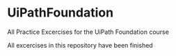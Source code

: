 # UiPathFoundation
All Practice Excercises for the UiPath Foundation course


All excercises in this repository have been finished
